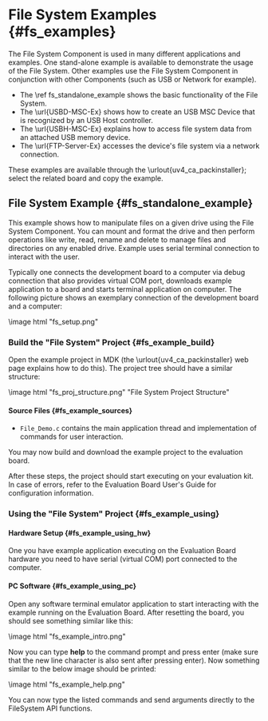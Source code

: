 # File System Examples {#fs_examples}

The File System Component is used in many different applications and examples. One stand-alone example is available to demonstrate
the usage of the File System. Other examples use the File System Component in conjunction with other Components (such as USB or
Network for example).
- The \ref fs_standalone_example shows the basic functionality of the File System.
- The \url{USBD-MSC-Ex} shows how to
  create an USB MSC Device that is recognized by an USB Host controller.
- The \url{USBH-MSC-Ex} explains how to access file system data from an attached USB memory device.
- The \url{FTP-Server-Ex} accesses the device's file system via a network connection.

These examples are available through the \urlout{uv4_ca_packinstaller}; select the related board and copy the example.

## File System Example {#fs_standalone_example}

This example shows how to manipulate files on a given drive using the File System Component. You can mount and format the drive
and then perform operations like write, read, rename and delete to manage files and directories on any enabled drive. Example
uses serial terminal connection to interact with the user.

Typically one connects the development board to a computer via debug connection that also provides virtual COM port, downloads
example application to a board and starts terminal application on computer. The following picture shows an exemplary connection
of the development board and a computer:

\image html "fs_setup.png"

### Build the "File System" Project {#fs_example_build}

Open the example project in MDK (the \urlout{uv4_ca_packinstaller} web page explains how to do this). The project tree should have
a similar structure:

\image html "fs_proj_structure.png" "File System Project Structure"

#### Source Files {#fs_example_sources}

- `File_Demo.c` contains the main application thread and implementation of commands for user interaction.

You may now build and download the example project to the evaluation board.

After these steps, the project should start executing on your evaluation kit. In case of errors, refer to the Evaluation Board
User's Guide for configuration information.

### Using the "File System" Project {#fs_example_using}

#### Hardware Setup {#fs_example_using_hw}

One you have example application executing on the Evaluation Board hardware you need to have serial (virtual COM) port
connected to the computer.

#### PC Software {#fs_example_using_pc}

Open any software terminal emulator application to start interacting with the example running on the Evaluation Board.
After resetting the board, you should see something similar like this:

\image html "fs_example_intro.png"

Now you can type **help** to the command prompt and press enter (make sure that the new line character is also sent after
pressing enter). Now something similar to the below image should be printed:

\image html "fs_example_help.png"

You can now type the listed commands and send arguments directly to the FileSystem API functions.
